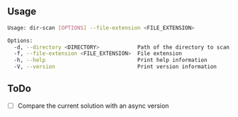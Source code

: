 ## Usage
```bash
Usage: dir-scan [OPTIONS] --file-extension <FILE_EXTENSION>

Options:
  -d, --directory <DIRECTORY>            Path of the directory to scan, default current directory
  -f, --file-extension <FILE_EXTENSION>  File extension
  -h, --help                             Print help information
  -V, --version                          Print version information
```

## ToDo
- [ ] Compare the current solution with an async version